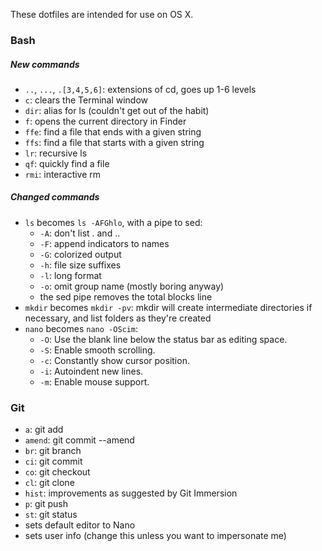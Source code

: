 These dotfiles are intended for use on OS X.

### Bash
##### New commands
- `..`, `...`, `.[3,4,5,6]`: extensions of cd, goes up 1-6 levels
- `c`: clears the Terminal window
- `dir`: alias for ls (couldn't get out of the habit)
- `f`: opens the current directory in Finder
- `ffe`: find a file that ends with a given string
- `ffs`: find a file that starts with a given string
- `lr`: recursive ls
- `qf`: quickly find a file
- `rmi`: interactive rm

##### Changed commands
- `ls` becomes `ls -AFGhlo`, with a pipe to sed:
  - `-A`: don't list . and ..
  - `-F`: append indicators to names
  - `-G`: colorized output
  - `-h`: file size suffixes
  - `-l`: long format
  - `-o`: omit group name (mostly boring anyway)
  - the sed pipe removes the total blocks line
- `mkdir` becomes `mkdir -pv`: mkdir will create intermediate directories if necessary, and list folders as they're created
- `nano` becomes `nano -OScim`:
  - `-O`: Use the blank line below the status bar as editing space.
  - `-S`: Enable smooth scrolling.
  - `-c`: Constantly show cursor position.
  - `-i`: Autoindent new lines.
  - `-m`: Enable mouse support.

### Git
- `a`: git add
- `amend`: git commit --amend
- `br`: git branch
- `ci`: git commit
- `co`: git checkout
- `cl`: git clone
- `hist`: improvements as suggested by Git Immersion
- `p`: git push
- `st`: git status
- sets default editor to Nano
- sets user info (change this unless you want to impersonate me)